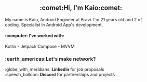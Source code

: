 <h2 align="center">:comet:Hi, I'm Kaio:comet:</h2>

My name is Kaio, Android Engineer at Bravi. I'm 21 years old and 2 of coding. Specialist in Android App's development.

<h4>:computer: I've worked with:</h4>
<p>
    Kotlin - Jetpack Compose - MVVM
</p>

</p>

<h3>:earth_americas:Let's make network?</h3>
<p>
:globe_with_meridians: <b>LinkedIn</b> for job proposals <br>
:speech_balloon: <b>Discord</b> for partnerships and projects <br>
</p>

